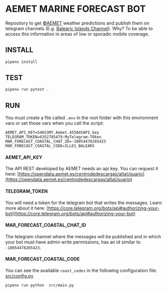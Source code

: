# AEMET MARINE FORECAST BOT

Repository to get [©AEMET](https://www.aemet.es/en/eltiempo/prediccion/maritima?opc1=0&opc2=martot&opc3=1&area=bal1)
weather predictions and publish them on telegram channels
(E.g. [Balearic Islands Channel](https://web.telegram.org/z/#-1412714734)). Why? To be able to access this information
in areas of low or sporadic mobile coverage.

## INSTALL

```bash
pipenv install
```

## TEST

```bash
pipenv run pytest .
```

## RUN

You must create a file called `.env` in the root folder with this environment vars or set those vars when you call the
script:

```dotenv
AEMET_API_KEY=54653MY.Aemet.455845API.key
TELEGRAM_TOKEN=6352785479:MyTelegram-TOken
MAR_FORECAST_COASTAL_CHAT_ID=-10054478265423
MAR_FORECAST_COASTAL_CODE=ILLES_BALEARS
```

#### AEMET_API_KEY

The API REST developed by AEMET needs an api key. You can request it here:
[https://opendata.aemet.es/centrodedescargas/altaUsuario](https://opendata.aemet.es/centrodedescargas/altaUsuario)

#### TELEGRAM_TOKEN

You will need a token for the telegram bot that writes the messages. Learn more about it here:
[https://core.telegram.org/bots/api#authorizing-your-bot](https://core.telegram.org/bots/api#authorizing-your-bot)

#### MAR_FORECAST_COASTAL_CHAT_ID

The telegram channel where the messages will be published and in which your bot must have admin write permissions, has
an id similar to ```-10054478265423```.

#### MAR_FORECAST_COASTAL_CODE

You can see the available ```coast_codes``` in the following configuration file:
[src/config.py](src/config.py)

```bash
pipenv run python  src/main.py
```